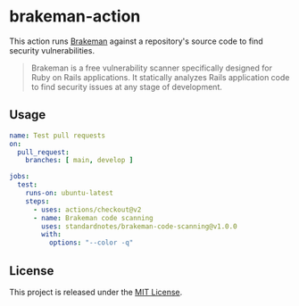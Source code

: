 # brakeman-action

This action runs [Brakeman](https://brakemanscanner.org/) against a repository's source code to find security vulnerabilities.

> Brakeman is a free vulnerability scanner specifically designed for Ruby on Rails applications. It statically analyzes Rails application code to find security issues at any stage of development.

## Usage

```yaml
name: Test pull requests
on:
  pull_request:
    branches: [ main, develop ]

jobs:
  test:
    runs-on: ubuntu-latest
    steps:
      - uses: actions/checkout@v2
      - name: Brakeman code scanning
        uses: standardnotes/brakeman-code-scanning@v1.0.0
        with:
          options: "--color -q"
```

## License

This project is released under the [MIT License](LICENSE).

